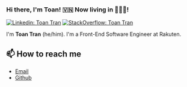 ### Hi there, I'm Toan! 🇻🇳 Now living in 🗼🇯🇵!


[![Linkedin: Toan Tran](https://img.shields.io/badge/-Toan%20Tran%20-blue?style=flat-square&logo=Linkedin&logoColor=white&link=https://www.linkedin.com/in/toan-tran-duc/)](https://www.linkedin.com/in/toan-tran-duc/)
[![StackOverflow: Toan Tran](https://img.shields.io/badge/-Toan%20Tran%20-orange?style=flat-square&logo=Stackoverflow&logoColor=white&link=https://stackoverflow.com/users/3766872/toan-tran)](https://stackoverflow.com/users/3766872/toan-tran)


I'm **Toan Tran** (he/him). I'm a Front-End Software Engineer at Rakuten.


## 📫 How to reach me

- [Email](mailto:toantdfu@gmail.com)
- [Github](https://github.com/toantd90)


<!--
**toantd90/toantd90** is a ✨ _special_ ✨ repository because its `README.md` (this file) appears on your GitHub profile.

Here are some ideas to get you started:

- 🔭 I’m currently working on ...
- 🌱 I’m currently learning ...
- 👯 I’m looking to collaborate on ...
- 🤔 I’m looking for help with ...
- 💬 Ask me about ...
- 📫 How to reach me: ...
- 😄 Pronouns: ...
- ⚡ Fun fact: ...
-->
